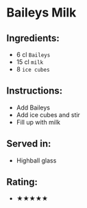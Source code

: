 # Baileys Milk

## Ingredients:
- 6 cl `Baileys`
- 15 cl `milk`
- 8 `ice cubes`

## Instructions:
- Add Baileys
- Add ice cubes and stir
- Fill up with milk

## Served in:
- Highball glass

## Rating:
- ★★★★★